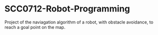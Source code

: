 # SCC0712-Robot-Programming
Project of the naviagation algorithm of a robot, with obstacle avoidance, to reach a goal point on the map.
